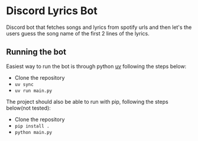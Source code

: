 # Discord Lyrics Bot

Discord bot that fetches songs and lyrics from spotify urls and then let's the users guess the song name of the first 2 lines of the lyrics.

## Running the bot

Easiest way to run the bot is through python [uv](https://docs.astral.sh/uv/) following the steps below:
- Clone the repository
- `uv sync`
- `uv run main.py`

The project should also be able to run with pip, following the steps below(not tested):
- Clone the repository
- `pip install .`
- `python main.py`
